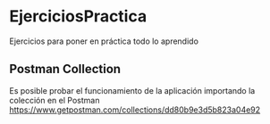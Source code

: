 # EjerciciosPractica
Ejercicios para poner en práctica todo lo aprendido

## Postman Collection
Es posible probar el funcionamiento de la aplicación importando la colección en el Postman
https://www.getpostman.com/collections/dd80b9e3d5b823a04e92
